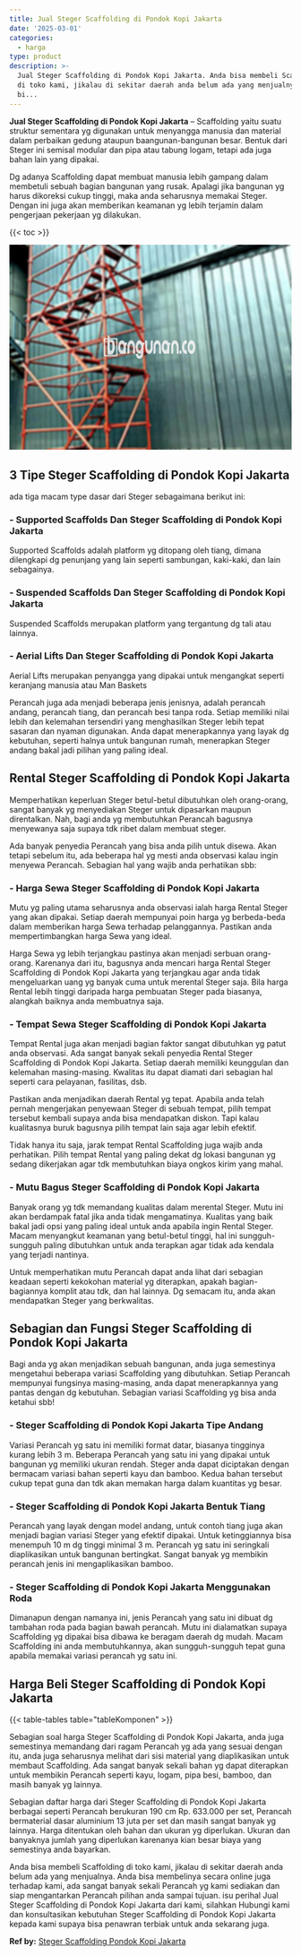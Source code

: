 ```yaml
---
title: Jual Steger Scaffolding di Pondok Kopi Jakarta
date: '2025-03-01'
categories:
  - harga
type: product
description: >-
  Jual Steger Scaffolding di Pondok Kopi Jakarta. Anda bisa membeli Scaffolding
  di toko kami, jikalau di sekitar daerah anda belum ada yang menjualnya. Anda
  bi...
---
```


**Jual Steger Scaffolding di Pondok Kopi Jakarta** – Scaffolding yaitu suatu struktur sementara yg digunakan untuk menyangga manusia dan material dalam perbaikan gedung ataupun baangunan-bangunan besar. Bentuk dari Steger ini semisal modular dan pipa atau tabung logam, tetapi ada juga bahan lain yang dipakai.

Dg adanya Scaffolding dapat membuat manusia lebih gampang dalam membetuli sebuah bagian bangunan yang rusak. Apalagi jika bangunan yg harus dikoreksi cukup tinggi, maka anda seharusnya memakai Steger. Dengan ini juga akan memberikan keamanan yg lebih terjamin dalam pengerjaan pekerjaan yg dilakukan.

{{< toc >}}

![Jual Steger Scaffolding di Pondok Kopi Jakarta](/images/sewa-scaffolding-steger-18.png)

## 3 Tipe Steger Scaffolding di Pondok Kopi Jakarta

ada tiga macam type dasar dari Steger sebagaimana berikut ini:

### \- Supported Scaffolds Dan Steger Scaffolding di Pondok Kopi Jakarta

Supported Scaffolds adalah platform yg ditopang oleh tiang, dimana dilengkapi dg penunjang yang lain seperti sambungan, kaki-kaki, dan lain sebagainya.

### \- Suspended Scaffolds Dan Steger Scaffolding di Pondok Kopi Jakarta

Suspended Scaffolds merupakan platform yang tergantung dg tali atau lainnya.

### \- Aerial Lifts Dan Steger Scaffolding di Pondok Kopi Jakarta

Aerial Lifts merupakan penyangga yang dipakai untuk mengangkat seperti keranjang manusia atau Man Baskets

Perancah juga ada menjadi beberapa jenis jenisnya, adalah perancah andang, perancah tiang, dan perancah besi tanpa roda. Setiap memiliki nilai lebih dan kelemahan tersendiri yang menghasilkan Steger lebih tepat sasaran dan nyaman digunakan. Anda dapat menerapkannya yang layak dg kebutuhan, seperti halnya untuk bangunan rumah, menerapkan Steger andang bakal jadi pilihan yang paling ideal.

## Rental Steger Scaffolding di Pondok Kopi Jakarta

Memperhatikan keperluan Steger betul-betul dibutuhkan oleh orang-orang, sangat banyak yg menyediakan Steger untuk dipasarkan maupun direntalkan. Nah, bagi anda yg membutuhkan Perancah bagusnya menyewanya saja supaya tdk ribet dalam membuat steger.

Ada banyak penyedia Perancah yang bisa anda pilih untuk disewa. Akan tetapi sebelum itu, ada beberapa hal yg mesti anda observasi kalau ingin menyewa Perancah. Sebagian hal yang wajib anda perhatikan sbb:

### \- Harga Sewa Steger Scaffolding di Pondok Kopi Jakarta

Mutu yg paling utama seharusnya anda observasi ialah harga Rental Steger yang akan dipakai. Setiap daerah mempunyai poin harga yg berbeda-beda dalam memberikan harga Sewa terhadap pelanggannya. Pastikan anda mempertimbangkan harga Sewa yang ideal.

Harga Sewa yg lebih terjangkau pastinya akan menjadi serbuan orang-orang. Karenanya dari itu, bagusnya anda mencari harga Rental Steger Scaffolding di Pondok Kopi Jakarta yang terjangkau agar anda tidak mengeluarkan uang yg banyak cuma untuk merental Steger saja. Bila harga Rental lebih tinggi daripada harga pembuatan Steger pada biasanya, alangkah baiknya anda membuatnya saja.

### \- Tempat Sewa Steger Scaffolding di Pondok Kopi Jakarta

Tempat Rental juga akan menjadi bagian faktor sangat dibutuhkan yg patut anda observasi. Ada sangat banyak sekali penyedia Rental Steger Scaffolding di Pondok Kopi Jakarta. Setiap daerah memiliki keunggulan dan kelemahan masing-masing. Kwalitas itu dapat diamati dari sebagian hal seperti cara pelayanan, fasilitas, dsb.

Pastikan anda menjadikan daerah Rental yg tepat. Apabila anda telah pernah mengerjakan penyewaan Steger di sebuah tempat, pilih tempat tersebut kembali supaya anda bisa mendapatkan diskon. Tapi kalau kualitasnya buruk bagusnya pilih tempat lain saja agar lebih efektif.

Tidak hanya itu saja, jarak tempat Rental Scaffolding juga wajib anda perhatikan. Pilih tempat Rental yang paling dekat dg lokasi bangunan yg sedang dikerjakan agar tdk membutuhkan biaya ongkos kirim yang mahal.

### \- Mutu Bagus Steger Scaffolding di Pondok Kopi Jakarta

Banyak orang yg tdk memandang kualitas dalam merental Steger. Mutu ini akan berdampak fatal jika anda tidak mengamatinya. Kualitas yang baik bakal jadi opsi yang paling ideal untuk anda apabila ingin Rental Steger. Macam menyangkut keamanan yang betul-betul tinggi, hal ini sungguh-sungguh paling dibutuhkan untuk anda terapkan agar tidak ada kendala yang terjadi nantinya.

Untuk memperhatikan mutu Perancah dapat anda lihat dari sebagian keadaan seperti kekokohan material yg diterapkan, apakah bagian-bagiannya komplit atau tdk, dan hal lainnya. Dg semacam itu, anda akan mendapatkan Steger yang berkwalitas.

## Sebagian dan Fungsi Steger Scaffolding di Pondok Kopi Jakarta

Bagi anda yg akan menjadikan sebuah bangunan, anda juga semestinya mengetahui beberapa variasi Scaffolding yang dibutuhkan. Setiap Perancah mempunyai fungsinya masing-masing, anda dapat menerapkannya yang pantas dengan dg kebutuhan. Sebagian variasi Scaffolding yg bisa anda ketahui sbb!

### \- Steger Scaffolding di Pondok Kopi Jakarta Tipe Andang

Variasi Perancah yg satu ini memiliki format datar, biasanya tingginya kurang lebih 3 m. Beberapa Perancah yang satu ini yang dipakai untuk bangunan yg memiliki ukuran rendah. Steger anda dapat diciptakan dengan bermacam variasi bahan seperti kayu dan bamboo. Kedua bahan tersebut cukup tepat guna dan tdk akan memakan harga dalam kuantitas yg besar.

### \- Steger Scaffolding di Pondok Kopi Jakarta Bentuk Tiang

Perancah yang layak dengan model andang, untuk contoh tiang juga akan menjadi bagian variasi Steger yang efektif dipakai. Untuk ketinggiannya bisa menempuh 10 m dg tinggi minimal 3 m. Perancah yg satu ini seringkali diaplikasikan untuk bangunan bertingkat. Sangat banyak yg membikin perancah jenis ini mengaplikasikan bamboo.

### \- Steger Scaffolding di Pondok Kopi Jakarta Menggunakan Roda

Dimanapun dengan namanya ini, jenis Perancah yang satu ini dibuat dg tambahan roda pada bagian bawah perancah. Mutu ini dialamatkan supaya Scaffolding yg dipakai bisa dibawa ke beragam daerah dg mudah. Macam Scaffolding ini anda membutuhkannya, akan sungguh-sungguh tepat guna apabila memakai variasi perancah yg satu ini.

## Harga Beli Steger Scaffolding di Pondok Kopi Jakarta

{{< table-tables table="tableKomponen" >}}

Sebagian soal harga Steger Scaffolding di Pondok Kopi Jakarta, anda juga semestinya memandang dari ragam Perancah yg ada yang sesuai dengan itu, anda juga seharusnya melihat dari sisi material yang diaplikasikan untuk membaut Scaffolding. Ada sangat banyak sekali bahan yg dapat diterapkan untuk membikin Perancah seperti kayu, logam, pipa besi, bamboo, dan masih banyak yg lainnya.

Sebagian daftar harga dari Steger Scaffolding di Pondok Kopi Jakarta berbagai seperti Perancah berukuran 190 cm Rp. 633.000 per set, Perancah bermaterial dasar aluminium 13 juta per set dan masih sangat banyak yg lainnya. Harga ditentukan oleh bahan dan ukuran yg diperlukan. Ukuran dan banyaknya jumlah yang diperlukan karenanya kian besar biaya yang semestinya anda bayarkan.

Anda bisa membeli Scaffolding di toko kami, jikalau di sekitar daerah anda belum ada yang menjualnya. Anda bisa membelinya secara online juga terhadap kami, ada sangat banyak sekali Perancah yg kami sediakan dan siap mengantarkan Perancah pilihan anda sampai tujuan. isu perihal Jual Steger Scaffolding di Pondok Kopi Jakarta dari kami, silahkan Hubungi kami dan konsultasikan kebutuhan Steger Scaffolding di Pondok Kopi Jakarta kepada kami supaya bisa penawran terbiak untuk anda sekarang juga.

**Ref by:** [Steger Scaffolding Pondok Kopi Jakarta](https://id.wikipedia.org/wiki/Steger)
